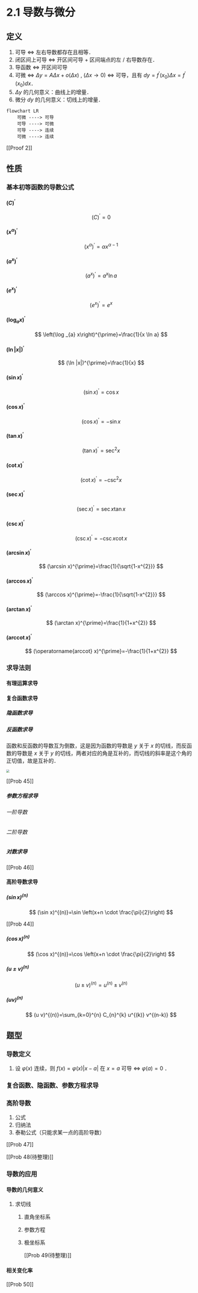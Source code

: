 # 2.1 导数与微分

## 定义

1. 可导 $\Leftrightarrow$ <!-- cloze -->左右导数都存在且相等<!-- cloze -->．
2. 闭区间上可导 $\Leftrightarrow$ <!-- cloze -->开区间可导 + 区间端点的左 / 右导数存在<!-- cloze -->．
3. 导函数 $\Leftrightarrow$ <!-- cloze -->开区间可导<!-- cloze -->
4. 可微 $\Leftrightarrow$ <!-- cloze -->$\Delta y=A\Delta x+o(\Delta x)\ ,\ (\Delta x\to 0)$<!-- cloze --> $\Leftrightarrow$ <!-- cloze -->可导，且有 $dy=f^{'}(x_0)\Delta x=f^{'}(x_0)dx$<!-- cloze -->．
5. $\Delta y$ 的几何意义：<!-- cloze -->曲线上的增量<!-- cloze -->．
6. 微分 $dy$ 的几何意义：<!-- cloze -->切线上的增量<!-- cloze -->．

<!-- extra -->

```mermaid
flowchart LR
    可微 ----> 可导
    可导 ----> 可微
    可导 ----> 连续
    可微 ----> 连续
```

[[Proof 2]]
<!-- extra -->

## 性质

### 基本初等函数的导数公式

#### $(C)^{\prime}$

<!-- basic -->

$$
(C)^{\prime}=0
$$

<!-- basic -->

#### $\left(x^{\alpha}\right)^{\prime}$

<!-- basic -->

$$
\left(x^{\alpha}\right)^{\prime}=\alpha x^{\alpha-1}
$$

<!-- basic -->

#### $\left(a^{x}\right)^{\prime}$

<!-- basic -->

$$
\left(a^{x}\right)^{\prime}=a^{x} \ln a
$$

<!-- basic -->

#### $\left(e^{x}\right)^{\prime}$

<!-- basic -->

$$
\left(e^{x}\right)^{\prime}=e^{x}
$$

<!-- basic -->

#### $\left(\log _{a} x\right)^{\prime}$

<!-- basic -->

$$
\left(\log _{a} x\right)^{\prime}=\frac{1}{x \ln a}
$$

<!-- basic -->

#### $(\ln |x|)^{\prime}$

<!-- basic -->

$$
(\ln |x|)^{\prime}=\frac{1}{x}
$$

<!-- basic -->

#### $(\sin x)^{\prime}$

<!-- basic -->

$$
(\sin x)^{\prime}=\cos x
$$

<!-- basic -->

#### $(\cos x)^{\prime}$

<!-- basic -->

$$
(\cos x)^{\prime}=-\sin x
$$

<!-- basic -->

#### $(\tan x)^{\prime}$

<!-- basic -->

$$
(\tan x)^{\prime}=\sec ^{2} x
$$

<!-- basic -->

#### $(\cot x)^{\prime}$

<!-- basic -->

$$
(\cot x)^{\prime}=-\csc ^{2} x
$$

<!-- basic -->

#### $(\sec x)^{\prime}$

<!-- basic -->

$$
(\sec x)^{\prime}=\sec x \tan x
$$

<!-- basic -->

#### $(\csc x)^{\prime}$

<!-- basic -->

$$
(\csc x)^{\prime}=-\csc x \cot x
$$

<!-- basic -->

#### $(\arcsin x)^{\prime}$

<!-- basic -->

$$
(\arcsin x)^{\prime}=\frac{1}{\sqrt{1-x^{2}}}
$$

<!-- basic -->

#### $(\arccos x)^{\prime}$

<!-- basic -->

$$
(\arccos x)^{\prime}=-\frac{1}{\sqrt{1-x^{2}}}
$$

<!-- basic -->

#### $(\arctan x)^{\prime}$

<!-- basic -->

$$
(\arctan x)^{\prime}=\frac{1}{1+x^{2}}
$$

<!-- basic -->

#### $(\operatorname{arccot} x)^{\prime}$

<!-- basic -->

$$
(\operatorname{arccot} x)^{\prime}=-\frac{1}{1+x^{2}}
$$

<!-- basic -->

### 求导法则

#### 有理运算求导

#### 复合函数求导

##### 隐函数求导

##### 反函数求导

函数和反函数的导数互为倒数，这是因为函数的导数是 $y$ 关于 $x$ 的切线，而反函数的导数是 $x$ 关于 $y$ 的切线，两者对应的角是互补的，而切线的斜率是这个角的正切值，故是互补的．

<img src="/Users/yangdong/Library/CloudStorage/OneDrive-Personal/Media/Knowledge Base.media/函数和反函数的导数互为倒数.png" class="pre" style="zoom:50%" >

[[Prob 45]]

##### 参数方程求导

###### 一阶导数

###### 二阶导数

##### 对数求导

[[Prob 46]]

#### 高阶导数求导

##### $(\sin x)^{(n)}$

<!-- basic -->

$$
(\sin x)^{(n)}=\sin \left(x+n \cdot \frac{\pi}{2}\right)
$$

<!-- basic -->

<!-- extra -->

[[Prob 44]]

<!-- extra -->

##### $(\cos x)^{(n)}$

<!-- basic -->

$$
(\cos x)^{(n)}=\cos \left(x+n \cdot \frac{\pi}{2}\right)
$$

<!-- basic -->

##### $(u\pm v)^{(n)}$

<!-- basic -->

$$
(u \pm v)^{(n)}=u^{(n)} \pm v^{(n)}
$$

<!-- basic -->

##### $(uv)^{(n)}$

<!-- basic -->

$$
(u v)^{(n)}=\sum_{k=0}^{n} C_{n}^{k} u^{(k)} v^{(n-k)}
$$

<!-- basic -->

## 题型

### 导数定义

1. 设 $\varphi(x)$ 连续，则 $f(x)=\varphi(x)|x-a|$ 在 $x=a$ 可导 $\Leftrightarrow$ <!-- cloze -->$\varphi(a)=0$<!-- cloze --> ．

### 复合函数、隐函数、参数方程求导

### 高阶导数

1. 公式
2. 归纳法
3. 泰勒公式（只能求某一点的高阶导数）

[[Prob 47]]

[[Prob 48(待整理)]]

### 导数的应用

#### 导数的几何意义

1. 求切线
    1. 直角坐标系
    2. 参数方程
    3. 极坐标系

        [[Prob 49(待整理)]]

#### 相关变化率

[[Prob 50]]
